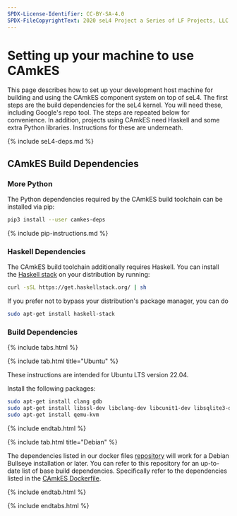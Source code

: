 ```yaml
---
SPDX-License-Identifier: CC-BY-SA-4.0
SPDX-FileCopyrightText: 2020 seL4 Project a Series of LF Projects, LLC.
---
```


# Setting up your machine to use CAmkES

This page describes how to set up your development host machine for building and
using the CAmkES component system on top of seL4. The first steps are the build
dependencies for the seL4 kernel. You will need these, including Google's repo
tool. The steps are repeated below for convenience. In addition, projects using
CAmkES need Haskell and some extra Python libraries. Instructions for these
are underneath.

{% include seL4-deps.md %}


## CAmkES Build Dependencies

### More Python

The Python dependencies required by the CAmkES build toolchain can be installed via pip:

```sh
pip3 install --user camkes-deps
```

{% include pip-instructions.md %}

### Haskell Dependencies

The CAmkES build toolchain additionally requires Haskell. You can install the
[Haskell stack](https://haskellstack.org) on your distribution by running:

```sh
curl -sSL https://get.haskellstack.org/ | sh
```

If you prefer not to bypass your distribution's package manager, you can do

```sh
sudo apt-get install haskell-stack
```

### Build Dependencies

{% include tabs.html %}

{% include tab.html title="Ubuntu" %}

These instructions are intended for Ubuntu LTS version 22.04.

Install the following packages:

```sh
sudo apt-get install clang gdb
sudo apt-get install libssl-dev libclang-dev libcunit1-dev libsqlite3-dev
sudo apt-get install qemu-kvm
```

{% include endtab.html %}

{% include tab.html title="Debian" %}

The dependencies listed in our docker files
[repository](https://github.com/seL4/seL4-CAmkES-L4v-dockerfiles) will work for
a Debian Bullseye installation or later. You can refer to this repository for an
up-to-date list of base build dependencies. Specifically refer to the
dependencies listed in the [CAmkES
Dockerfile](https://github.com/seL4/seL4-CAmkES-L4v-dockerfiles/blob/master/camkes.dockerfile).

{% include endtab.html %}

{% include endtabs.html %}
